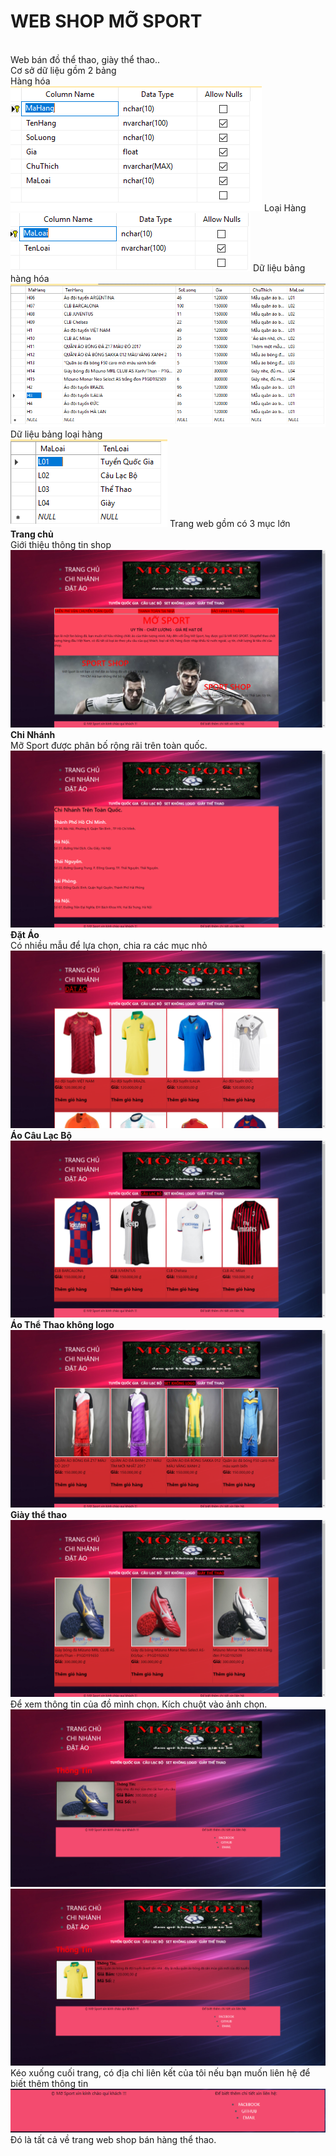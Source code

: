 <h1> WEB SHOP MỠ SPORT</h1><br/>
<a>Web bán đồ thể thao, giày thể thao..<br/>
 <a>Cơ sở dữ liệu gồm 2 bảng </a><br/>
 <a>Hàng hóa</a><br/>
 <img src ="https://raw.githubusercontent.com/thachlongfv114/WEBTHUONGMAI/master/dshang.PNG">
 <a> Loại Hàng</a><br/>
 <img src ="https://raw.githubusercontent.com/thachlongfv114/WEBTHUONGMAI/master/dsloai.PNG">
 <a> Dữ liệu bảng hàng hóa </a><br/>
  <img src ="https://raw.githubusercontent.com/thachlongfv114/WEBTHUONGMAI/master/hang.PNG">
  <a>Dữ liệu bảng loại hàng</a><br/>
  <img src ="https://raw.githubusercontent.com/thachlongfv114/WEBTHUONGMAI/master/loai.PNG">
Trang web gồm có 3 mục lớn<br/>
 <strong>Trang chủ </strong><br/>
 Giới thiệu thông tin shop<br/>
<img src="https://raw.githubusercontent.com/thachlongfv114/WEBTHUONGMAI/master/anh/trangchu.PNG"/><br/>
<strong>Chi Nhánh </strong><br/>
 Mỡ Sport được phân bố rộng rãi trên toàn quốc.<br/>
<img src="https://raw.githubusercontent.com/thachlongfv114/WEBTHUONGMAI/master/anh/chinhanh.PNG"><br/>
<strong>Đặt Áo </strong><br/>
 Có nhiều mẫu để lựa chọn, chia ra các mục nhỏ <br/>
<img src="https://raw.githubusercontent.com/thachlongfv114/WEBTHUONGMAI/thach1/anh/datao.PNG"><br/>
<strong>Áo Câu Lạc Bộ </strong><br/>
<img src="https://raw.githubusercontent.com/thachlongfv114/WEBTHUONGMAI/master/clb.PNG"><br/>
<strong>Áo Thể Thao không logo </strong><br/>
<img src="https://raw.githubusercontent.com/thachlongfv114/WEBTHUONGMAI/master/anh/kologo.PNG"><br/>
<strong>Giày thể thao</strong><br/>
<img src="https://raw.githubusercontent.com/thachlongfv114/WEBTHUONGMAI/master/anh/giay.PNG"> <br/>
Để xem thông tin của đồ mình chọn. Kích chuột vào ảnh chọn.<br/>
<img src="https://raw.githubusercontent.com/thachlongfv114/WEBTHUONGMAI/master/anh/tt1.PNG"><br/>
<img src="https://raw.githubusercontent.com/thachlongfv114/WEBTHUONGMAI/master/anh/tt2.PNG"><br/>
 Kéo xuống cuối trang, có địa chỉ liên kết của tôi nếu bạn muốn liên hệ để biết thêm thông tin <br/>
  <img src="https://raw.githubusercontent.com/thachlongfv114/WEBTHUONGMAI/master/anh/lienhe.PNG"><br/>
 Đó là tất cả về trang web shop bán hàng thể thao.
</a>

